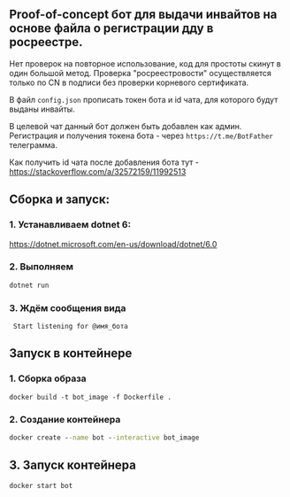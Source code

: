 ## Proof-of-concept бот для выдачи инвайтов на основе файла о регистрации дду в росреестре.

Нет проверок на повторное использование, код для простоты скинут в один большой метод.
Проверка "росреестровости" осуществляется только по CN в подписи без проверки корневого сертификата.

В файл `config.json` прописать токен бота и id чата, для которого будут выданы инвайты.

В целевой чат данный бот должен быть добавлен как админ. Регистрация и получения токена бота - через `https://t.me/BotFather` телеграмма.

Как получить id чата после добавления бота тут - https://stackoverflow.com/a/32572159/11992513

## Сборка и запуск:

### 1. Устанавливаем dotnet 6:
https://dotnet.microsoft.com/en-us/download/dotnet/6.0

### 2. Выполняем
```cmd
dotnet run
```

### 3. Ждём сообщения вида
```
 Start listening for @имя_бота
```

## Запуск в контейнере

### 1. Сборка образа
```cdm
docker build -t bot_image -f Dockerfile .
```

### 2. Создание контейнера
```cmd
docker create --name bot --interactive bot_image
```

## 3. Запуск контейнера
```cmd
docker start bot
```
